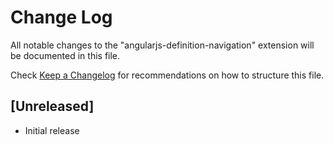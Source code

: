 # Change Log
All notable changes to the "angularjs-definition-navigation" extension will be documented in this file.

Check [Keep a Changelog](http://keepachangelog.com/) for recommendations on how to structure this file.

## [Unreleased]
- Initial release